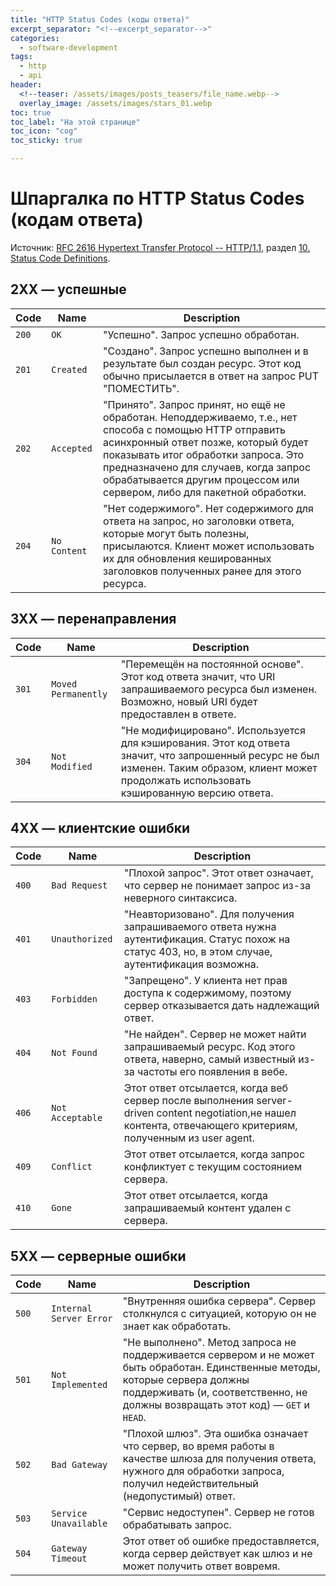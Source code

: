 ```yaml
---
title: "HTTP Status Codes (коды ответа)"
excerpt_separator: "<!--excerpt_separator-->"
categories:
  - software-development
tags:
  - http
  - api
header:
  <!--teaser: /assets/images/posts_teasers/file_name.webp-->
  overlay_image: /assets/images/stars_01.webp
toc: true
toc_label: "На этой странице"
toc_icon: "cog"
toc_sticky: true

---
```


<!--**Some text.**-->
<!--excerpt_separator-->

<!--Utility Classes: https://mmistakes.github.io/minimal-mistakes/docs/utility-classes/-->
<!--Emoji: https://emojipedia.org/-->

# Шпаргалка по HTTP Status Codes (кодам ответа)
Источник: [RFC 2616 Hypertext Transfer Protocol -- HTTP/1.1](https://datatracker.ietf.org/doc/html/rfc2616), раздел [10. Status Code Definitions](https://datatracker.ietf.org/doc/html/rfc2616#section-10). 

## 2XX — успешные

| Code  | Name | Description  |
| ------------- | ------------- | ------------- |
|`200`|`ОК`|"Успешно". Запрос успешно обработан.|
|`201`|`Created`|"Создано". Запрос успешно выполнен и в результате был создан ресурс. Этот код обычно присылается в ответ на запрос PUT "ПОМЕСТИТЬ".|
|`202`|`Accepted`|"Принято". Запрос принят, но ещё не обработан. Неподдерживаемо, т.е., нет способа с помощью HTTP отправить асинхронный ответ позже, который будет показывать итог обработки запроса. Это предназначено для случаев, когда запрос обрабатывается другим процессом или сервером, либо для пакетной обработки.|
|`204`|`No Content`|"Нет содержимого". Нет содержимого для ответа на запрос, но заголовки ответа, которые могут быть полезны, присылаются. Клиент может использовать их для обновления кешированных заголовков полученных ранее для этого ресурса.|


## 3XX — перенаправления

| Code  | Name | Description  |
| ------------- | ------------- | ------------- |
|`301`|`Moved Permanently`|"Перемещён на постоянной основе". Этот код ответа значит, что URI запрашиваемого ресурса был изменен. Возможно, новый URI будет предоставлен в ответе.|
|`304`|`Not Modified`|"Не модифицировано". Используется для кэширования. Этот код ответа значит, что запрошенный ресурс не был изменен. Таким образом, клиент может продолжать использовать кэшированную версию ответа.|

## 4XX — клиентские ошибки

| Code  | Name | Description  |
| ------------- | ------------- | ------------- |
|`400`|`Bad Request`|"Плохой запрос". Этот ответ означает, что сервер не понимает запрос из-за неверного синтаксиса.|
|`401`|`Unauthorized`|"Неавторизовано". Для получения запрашиваемого ответа нужна аутентификация. Статус похож на статус 403, но, в этом случае, аутентификация возможна.|
|`403`|`Forbidden`|"Запрещено". У клиента нет прав доступа к содержимому, поэтому сервер отказывается дать надлежащий ответ.|
|`404`|`Not Found`|"Не найден". Сервер не может найти запрашиваемый ресурс. Код этого ответа, наверно, самый известный из-за частоты его появления в вебе.|
|`406`|`Not Acceptable`|Этот ответ отсылается, когда веб сервер после выполнения server-driven content negotiation,не нашел контента, отвечающего критериям, полученным из user agent.|
|`409`|`Conflict`|Этот ответ отсылается, когда запрос конфликтует с текущим состоянием сервера.|
|`410`|`Gone`|Этот ответ отсылается, когда запрашиваемый контент удален с сервера.|

## 5XX — серверные ошибки

| Code  | Name | Description  |
| ------------- | ------------- | ------------- |
|`500`|`Internal Server Error`|"Внутренняя ошибка сервера". Сервер столкнулся с ситуацией, которую он не знает как обработать.|
|`501`|`Not Implemented`|"Не выполнено". Метод запроса не поддерживается сервером и не может быть обработан. Единственные методы, которые сервера должны поддерживать (и, соответственно, не должны возвращать этот код) —  `GET` и `HEAD`.|
|`502`|`Bad Gateway`|"Плохой шлюз". Эта ошибка означает что сервер, во время работы в качестве шлюза для получения ответа, нужного для обработки запроса, получил недействительный (недопустимый) ответ.|
|`503`|`Service Unavailable`|"Сервис недоступен". Сервер не готов обрабатывать запрос.|
|`504`|`Gateway Timeout`|Этот ответ об ошибке предоставляется, когда сервер действует как шлюз и не может получить ответ вовремя.|
